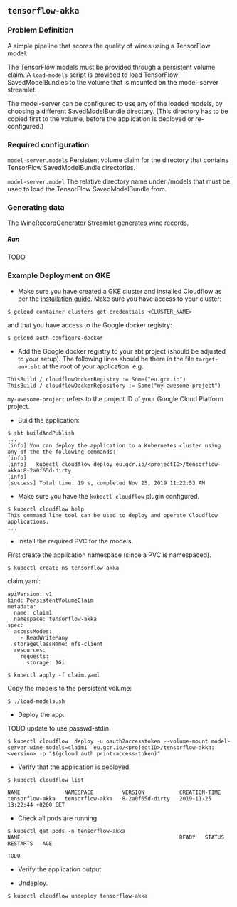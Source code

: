 ## `tensorflow-akka`

### Problem Definition

A simple pipeline that scores the quality of wines using a TensorFlow model.

The TensorFlow models must be provided through a persistent volume claim. 
A `load-models` script is provided to load TensorFlow SavedModelBundles to the volume that is mounted on the model-server streamlet.

The model-server can be configured to use any of the loaded models, by choosing a different SavedModelBundle directory.
(This directory has to be copied first to the volume, before the application is deployed or re-configured.) 


### Required configuration

`model-server.models`
Persistent volume claim for the directory that contains TensorFlow SavedModelBundle directories.

`model-server.model`
The relative directory name under /models that must be used to load the TensorFlow SavedModelBundle from. 

### Generating data
The WineRecordGenerator Streamlet generates wine records.

##### Run
TODO

### Example Deployment on GKE

* Make sure you have created a GKE cluster and installed Cloudflow as per the [installation guide](https://github.com/lightbend/cloudflow-installer).
Make sure you have access to your cluster:

```
$ gcloud container clusters get-credentials <CLUSTER_NAME>
```

and that you have access to the Google docker registry:

```
$ gcloud auth configure-docker
```

* Add the Google docker registry to your sbt project (should be adjusted to your setup). The following lines should be there in the file `target-env.sbt` at the root of your application. e.g.


```
ThisBuild / cloudflowDockerRegistry := Some("eu.gcr.io")
ThisBuild / cloudflowDockerRepository := Some("my-awesome-project")
```

`my-awesome-project` refers to the project ID of your Google Cloud Platform project.

* Build the application:

```
$ sbt buildAndPublish
...
[info] You can deploy the application to a Kubernetes cluster using any of the the following commands:
[info]  
[info]   kubectl cloudflow deploy eu.gcr.io/<projectID>/tensorflow-akka:8-2a0f65d-dirty
[info]  
[success] Total time: 19 s, completed Nov 25, 2019 11:22:53 AM

```

* Make sure you have the `kubectl cloudflow` plugin configured.

```
$ kubectl cloudflow help
This command line tool can be used to deploy and operate Cloudflow applications.
...
```

* Install the required PVC for the models.

First create the application namespace (since a PVC is namespaced).

```
$ kubectl create ns tensorflow-akka
```

claim.yaml:

```
apiVersion: v1
kind: PersistentVolumeClaim
metadata:
  name: claim1
  namespace: tensorflow-akka
spec:
  accessModes:
    - ReadWriteMany
  storageClassName: nfs-client
  resources:
    requests:
      storage: 1Gi
```

```
$ kubectl apply -f claim.yaml
```

Copy the models to the persistent volume:

```
$ ./load-models.sh
```
* Deploy the app.

TODO update to use passwd-stdin

```
$ kubectl cloudflow  deploy -u oauth2accesstoken --volume-mount model-server.wine-models=claim1  eu.gcr.io/<projectID>/tensorflow-akka:<version> -p "$(gcloud auth print-access-token)"
```

* Verify that the application is deployed.

```
$ kubectl cloudflow list

NAME              NAMESPACE         VERSION           CREATION-TIME     
tensorflow-akka   tensorflow-akka   8-2a0f65d-dirty   2019-11-25 13:22:44 +0200 EET
```

* Check all pods are running.

```
$ kubectl get pods -n tensorflow-akka
NAME                                                  READY   STATUS    RESTARTS   AGE

TODO

```

* Verify the application output

* Undeploy.

```
$ kubectl cloudflow undeploy tensorflow-akka
```
